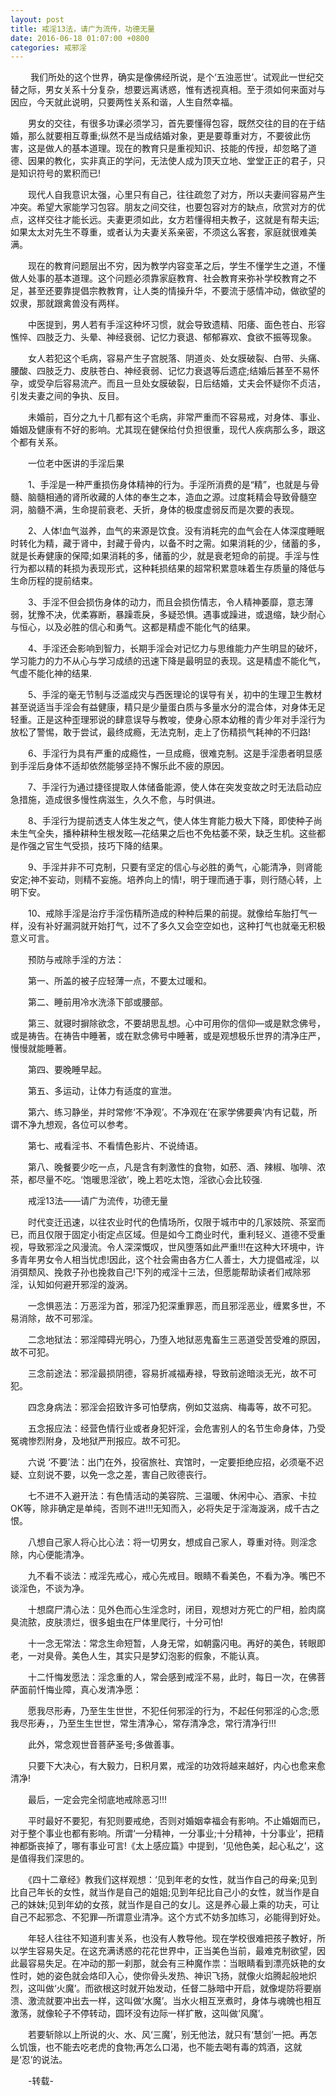 ```yaml
---
layout: post
title: 戒淫13法，请广为流传，功德无量
date: 2016-06-18 01:07:00 +0800
categories: 戒邪淫
---
```


　　﻿ 我们所处的这个世界，确实是像佛经所说，是个‘五浊恶世’。试观此一世纪交替之际，男女关系十分复杂，想要远离诱惑，惟有透视真相。至于须如何来面对与因应，今天就此说明，只要两性关系和谐，人生自然幸福。
　　男女的交往，有很多功课必须学习，首先要懂得包容，既然交往的目的在于结婚，那么就要相互尊重;纵然不是当成结婚对象，更是要尊重对方，不要彼此伤害，这是做人的基本道理。现在的教育只是重视知识、技能的传授，却忽略了道德、因果的教化，实非真正的学问，无法使人成为顶天立地、堂堂正正的君子，只是知识符号的累积而已!
　　现代人自我意识太强，心里只有自己，往往疏忽了对方，所以夫妻间容易产生冲突。希望大家能学习包容。朋友之间交往，也要包容对方的缺点，欣赏对方的优点，这样交往才能长远。夫妻更须如此，女方若懂得相夫教子，这就是有帮夫运;如果太太对先生不尊重，或者认为夫妻关系亲密，不须这么客套，家庭就很难美满。
　　现在的教育问题层出不穷，因为教学内容变革之后，学生不懂学生之道，不懂做人处事的基本道理。这个问题必须靠家庭教育、社会教育来弥补学校教育之不足，甚至还要靠提倡宗教教育，让人类的情操升华，不要流于感情冲动，做欲望的奴隶，那就跟禽兽没有两样。
　　中医提到，男人若有手淫这种坏习惯，就会导致遗精、阳痿、面色苍白、形容憔悴、四肢乏力、头晕、神经衰弱、记忆力衰退、郁郁寡欢、食欲不振等现象。
　　女人若犯这个毛病，容易产生子宫脱落、阴道炎、处女膜破裂、白带、头痛、腰酸、四肢乏力、皮肤苍白、神经衰弱、记忆力衰退等后遗症;结婚后甚至不易怀孕，或受孕后容易流产。而且一旦处女膜破裂，日后结婚，丈夫会怀疑你不贞洁，引发夫妻之间的争执、反目。
　　未婚前，百分之九十几都有这个毛病，非常严重而不容易戒，对身体、事业、婚姻及健康有不好的影响。尤其现在健保给付负担很重，现代人疾病那么多，跟这个都有关系。
　　一位老中医讲的手淫后果
　　1、手淫是一种严重损伤身体精神的行为。手淫所消费的是“精”，也就是与骨髓、脑髓相通的肾所收藏的人体的奉生之本，造血之源。过度耗精会导致骨髓空洞，脑髓不满，生命提前衰老、夭折，身体的极度虚弱反而是次要的表现。
　　2、人体!血气滋养，血气的来源是饮食。没有消耗完的血气会在人体深度睡眠时转化为精，藏于肾中，封藏于骨内，以备不时之需。如果消耗的少，储蓄的多，就是长寿健康的保障;如果消耗的多，储蓄的少，就是衰老短命的前提。手淫与性行为都以精的耗损为表现形式，这种耗损结果的超常积累意味着生存质量的降低与生命历程的提前结束。
　　3、手淫不但会损伤身体的动力，而且会损伤情志，令人精神萎靡，意志薄弱，犹豫不决，优柔寡断，暴躁乖戾，多疑恐惧。遇事或躁进，或退缩，缺少耐心与恒心，以及必胜的信心和勇气。这都是精虚不能化气的结果。
　　4、手淫还会影响到智力，长期手淫会对记忆力与思维能力产生明显的破坏，学习能力的力不从心与学习成绩的迅速下降是最明显的表现。这是精虚不能化气，气虚不能化神的结果.
　　5、手淫的毫无节制与泛滥成灾与西医理论的误导有关，初中的生理卫生教材甚至说适当手淫会有益健康，精只是少量蛋白质与多量水分的混合体，对身体无足轻重。正是这种歪理邪说的肆意误导与教唆，使身心原本幼稚的青少年对手淫行为放松了警惕，敢于尝试，最终成瘾，无法克制，走上了伤精损气耗神的不归路!
　　6、手淫行为具有严重的成瘾性，一旦成瘾，很难克制。这是手淫患者明显感到手淫后身体不适却依然能够坚持不懈乐此不疲的原因。
　　7、手淫行为通过捷径提取人体储备能源，使人体在突发变故之时无法启动应急措施，造成很多慢性病滋生，久久不愈，与时俱进。
　　8、手淫行为提前透支人体生发之气，使人体生育能力极大下降，即使种子尚未生气全失，播种耕种生根发眩—花结果之后也不免枯萎不荣，缺乏生机。这些都是作强之官生气受损，技巧下降的结果。
　　9、手淫并非不可克制，只要有坚定的信心与必胜的勇气，心能清净，则肾能安定;神不妄动，则精不妄施。培养向上的情!，明于理而通于事，则行随心转，上明下安。
　　10、戒除手淫是治疗手淫伤精所造成的种种后果的前提。就像给车胎打气一样，没有补好漏洞就开始打气，过不了多久又会空空如也，这种打气也就毫无积极意义可言。
　　预防与戒除手淫的方法：
　　第一、所盖的被子应轻薄一点，不要太过暖和。
　　第二、睡前用冷水洗涤下部或腰部。
　　第三、就寝时摒除欲念，不要胡思乱想。心中可用你的信仰—或是默念佛号，或是祷告。在祷告中睡著，或在默念佛号中睡著，或是观想极乐世界的清净庄严，慢慢就能睡著。
　　第四、要晚睡早起。
　　第五、多运动，让体力有适度的宣泄。
　　第六、练习静坐，并时常修‘不净观’。不净观在‘在家学佛要典’内有记载，所谓不净九想观，各位可以参考。
　　第七、戒看淫书、不看情色影片、不说绮语。
　　第八、晚餐要少吃一点，凡是含有刺激性的食物，如菸、酒、辣椒、咖啡、浓茶，都尽量不吃。‘饱暖思淫欲’，晚上若吃太饱，淫欲心会比较强.
　　戒淫13法——请广为流传，功德无量
　　时代变迁迅速，以往农业时代的色情场所，仅限于城市中的几家妓院、茶室而已，而且仅限于固定小街定点区域。但是如今工商业时代，重利轻义、道德不受重视，导致邪淫之风漫流。令人深深慨叹，世风堕落如此严重!!!在这种大环境中，许多青年男女令人相当忧虑!因此，这个社会需由各方仁人善士，大力提倡戒淫，以消弭颓风、挽救子孙也挽救自己!下列的戒淫十三法，但愿能帮助读者们戒除邪淫，认知如何避开邪淫的漩涡。
　　一念惧恶法：万恶淫为首，邪淫乃犯深重罪恶，而且邪淫恶业，缠累多世，不易消除，故不可邪淫。
　　二念地狱法：邪淫障碍光明心，乃堕入地狱恶鬼畜生三恶道受苦受难的原因，故不可犯。
　　三念前途法：邪淫最损阴德，容易折减福寿禄，导致前途暗淡无光，故不可犯。
　　四念身病法：邪淫会招致许多可怕孽病，例如艾滋病、梅毒等，故不可犯。
　　五念报应法：经营色情行业或者身犯奸淫，会危害别人的名节生命身体，乃受冤魂惨烈附身，及地狱严刑报应。故不可犯。
　　六说 ‘不要’法：出门在外，投宿旅社、宾馆时，一定要拒绝应招，必须毫不迟疑、立刻说不要，以免一念之差，害自己败德丧行。
　　七不进不入避开法：有色情活动的美容院、三温暖、休闲中心、酒家、卡拉OK等，除非确定是单纯，否则不进!!!无知而入，必将失足于淫海漩涡，成千古之恨。
　　八想自己家人将心比心法：将一切男女，想成自己家人，尊重对待。则淫念除，内心便能清净。
　　九不看不谈法：戒淫先戒心，戒心先戒目。眼睛不看美色，不看为净。嘴巴不谈淫色，不谈为净。
　　十想腐尸清心法：见外色而心生淫念时，闭目，观想对方死亡的尸相，脸肉腐臭流脓，皮肤溃烂，很多蛆虫在尸体里爬行，十分可怕!
　　十一念无常法：常念生命短暂，人身无常，如朝露闪电。再好的美色，转眼即老，一对臭骨。美色人生，其实只是梦幻泡影的假象，不能认真。
　　十二忏悔发愿法：淫念重的人，常会感到戒淫不易，此时，每日一次，在佛菩萨面前忏悔业障，真心发清净愿：
　　愿我尽形寿，乃至生生世世，不犯任何邪淫的行为，不起任何邪淫的心念;愿我尽形寿，，乃至生生世世，常生清净心，常存清净念，常行清净行!!!
　　此外，常念观世音菩萨圣号;多做善事。
　　只要下大决心，有大毅力，日积月累，戒淫的功效将越来越好，内心也愈来愈清净!
　　最后，一定会完全彻底地戒除恶习!!!
　　平时最好不要犯，有犯则要戒绝，否则对婚姻幸福会有影响。不止婚姻而已，对于整个事业也都有影响。所谓‘一分精神，一分事业;十分精神，十分事业’，把精神都斲丧掉了，哪有事业可言!《太上感应篇》中提到，‘见他色美，起心私之’，这是值得我们深思的。
　　《四十二章经》教我们这样观想：‘见到年老的女性，就当作自己的母亲;见到比自己年长的女性，就当作是自己的姐姐;见到年纪比自己小的女性，就当作是自己的妹妹;见到年幼的女孩，就当作是自己的女儿。这是养心最上乘的功夫，可让自己不起邪念、不犯罪—所谓意业清净。这个方式不妨多加练习，必能得到好处。
　　年轻人往往不知道利害关系，也没有人教导他。现在学校很难把孩子教好，所以学生容易失足。在这充满诱惑的花花世界中，正当美色当前，最难克制欲望，因此最容易失足。在冲动的那一刹那，就会有三种魔作祟：当眼睛看到漂亮妖艳的女性时，她的姿色就会烙印入心，使你骨头发热、神识飞扬，就像火焰腾起般地炽烈，这叫做‘火魔’。而欲根这时就开始发动，任督二脉暗中开启，就像堤防将要崩溃、激流就要冲出去一样，这叫做‘水魔’。当水火相互烹煮时，身体与魂魄也相互激荡，就像轮子不停转动，圆环没有边际一样扩散，这叫做‘风魔’。
　　若要斩除以上所说的火、水、风‘三魔’，别无他法，就只有‘慧剑’一把。再怎么饥饿，也不能去吃老虎的食物;再怎么口渴，也不能去喝有毒的鸩酒，这就是‘忍’的说法。
　　-转载-
